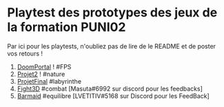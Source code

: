# Playtest des prototypes des jeux de la formation PUNI02

Par ici pour les playtests, n'oubliez pas de lire de le README et de poster vos retours !


1. [DoomPortal](https://github.com/bigyaya/DoomPortal) ! #FPS
2. [Projet2](https://github.com/Watunip/MyGame) ! #nature
3. [ProjetFinal](https://github.com/Solene210/ProjetFinal) #labyrinthe
4. [Fight3D](https://drive.google.com/file/d/1KXzrnwETRdc1xor5S5xBBicdtVRBzyFU/view?usp=share_link) #combat [Masuta#6992 sur discord pour les feedbacks]
5. [Barmaid](https://github.com/LV3TITIA/My-Project) #equilibre [LVETITIV#5168 sur Discord pour les FeedBack]

